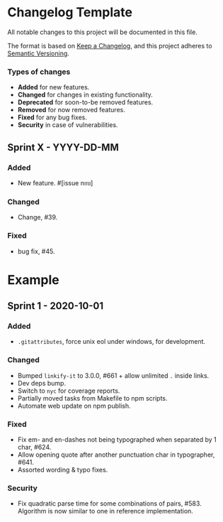 # Changelog Template
All notable changes to this project will be documented in this file.

The format is based on [Keep a Changelog](https://keepachangelog.com/en/1.0.0/),
and this project adheres to [Semantic Versioning](https://semver.org/spec/v2.0.0.html).

### Types of changes

- **Added**  for new features.
- **Changed** for changes in existing functionality.
- **Deprecated** for soon-to-be removed features.
- **Removed** for now removed features.
- **Fixed** for any bug fixes.
- **Security** in case of vulnerabilities.

## Sprint X - YYYY-DD-MM 
### Added 
- New feature. #[issue nยบ] 

### Changed
- Change, #39.

### Fixed
- bug fix, #45.

# Example
## Sprint 1 - 2020-10-01
### Added
- `.gitattributes`, force unix eol under windows, for development.

### Changed
- Bumped `linkify-it` to 3.0.0, #661 + allow unlimited `.` inside links.
- Dev deps bump.
- Switch to `nyc` for coverage reports.
- Partially moved tasks from Makefile to npm scripts.
- Automate web update on npm publish.

### Fixed
- Fix em- and en-dashes not being typographed when separated by 1 char, #624.
- Allow opening quote after another punctuation char in typographer, #641.
- Assorted wording & typo fixes.

### Security
- Fix quadratic parse time for some combinations of pairs, #583. Algorithm is
  now similar to one in reference implementation.

